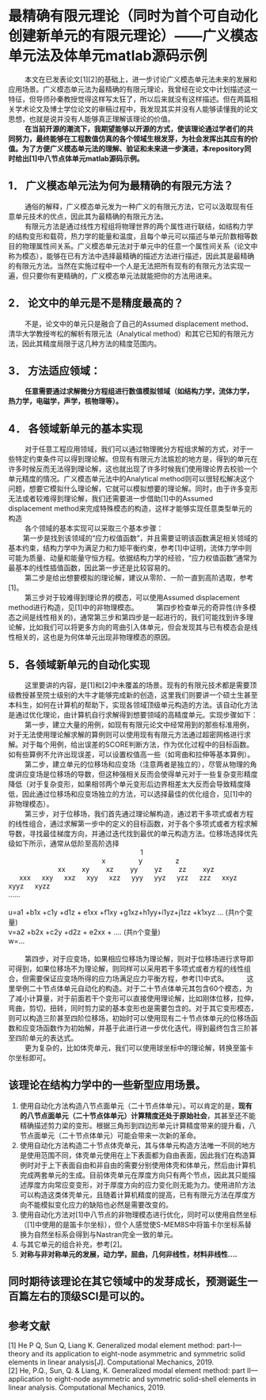 # 最精确有限元理论（同时为首个可自动化创建新单元的有限元理论）——广义模态单元法及体单元matlab源码示例
` ` ` ` ` ` 本文在已发表论文[1][2]的基础上，进一步讨论广义模态单元法未来的发展和应用场景。广义模态单元法为最精确的有限元理论，我曾经在论文中计划描述这一特征，但导师孙秦教授觉得这样写太狂了，所以后来就没有这样描述。但在两篇相关学术论文及博士学位论文的审稿过程中，我发现其实并没有人能够读懂我的论文思想，也就是说并没有人能够真正理解该理论的价值。<br>
` ` ` ` ` ` **在当前开源的潮流下，我期望能够以开源的方式，使该理论通过学者们的共同努力，最终能够在工程数值仿真的各个领域生根发芽，为社会发挥出其应有的价值。为了方便广义模态单元法的理解、验证和未来进一步演进，本repository同时给出[1]中八节点体单元matlab源码示例。**
## 1． 广义模态单元法为何为最精确的有限元方法？
` ` ` ` ` ` 通俗的解释，广义模态单元发为一种广义的有限元方法，它可以汲取现有任意单元技术的优点，因此其为最精确的有限元方法。<br>
` ` ` ` ` ` 有限元方法是通过线性方程组将物理世界的两个属性进行联结，如结构力学的结构变形和载荷，热力学的能量和温度，且每个单元可以描述与单元阶数相等数目的物理属性间关系。广义模态单元法对于单元中的任意一个属性间关系（论文中称为模态），能够在已有方法中选择最精确的描述方法进行描述，因此其是最精确的有限元方法。当然在实施过程中一个人是无法把所有现有的有限元方法实现一遍，但只要你有更精确的，广义模态单元法就能把你的方法用进来。<br>

## 2． 论文中的单元是不是精度最高的？
` ` ` ` ` ` 不是，论文中的单元只是融合了自己的Assumed displacement method、清华大学教授岑松的解析有限元法（Analytical method）和其它已知的有限元方法，因此其精度局限于这几种方法的精度范围内。

## 3． 方法适应领域：
` ` ` ` ` ` **任意需要通过求解微分方程组进行数值模拟领域（如结构力学，流体力学，热力学，电磁学，声学，核物理等）。**
    
## 4． 各领域新单元的基本实现
` ` ` ` ` ` 对于任意工程应用领域，我们可以通过物理微分方程组求解的方式，对于一些特定约束条件可以得到理论解。但现有有限元方法尴尬的地方是，得到的单元在许多时候反而无法得到理论解，这也就出现了许多时候我们使用理论界去校验一个单元精度的情况。广义模态单元法中的Analytical method则可以很轻松解决这个问题，想要它模拟什么理论解，它就可以模拟想要的理论解。同时，由于许多变形无法或者较难得到理论解，我们还需要进一步借助[1]中的Assumed displacement method来完成特殊模态的构造，这样才能够实现任意类型单元的构造<br>
` ` ` ` ` ` 各个领域的基本实现可以采取三个基本步骤：<br>
` ` ` ` ` ` 第一步是找到该领域的“应力权值函数”，并且需要证明该函数满足相关领域的基本约束，结构力学中为满足力和力矩平衡约束，参考[1]中证明，流体力学中则可能为质量、动量和能量守恒方程。依据结构力学的经验，“应力权值函数”通常为最基本的线性插值函数，因此第一步还是比较容易的。<br>
` ` ` ` ` ` 第二步是给出想要模拟的理论解，建议从零阶、一阶一直到高阶选取，参考[1]。<br>
` ` ` ` ` ` 第三步对于较难得到理论界的模态，可以使用Assumed displacement method进行构造，见[1]中的非物理模态。
` ` ` ` ` ` 第四步检查单元的奇异性(许多模态之间是线性相关的)，通常第三步和第四步是一起进行的，我们可能找到许多理论解，比如我们可以将更多方向的弯曲引入体单元，但会发现其与已有模态会是线性相关的，这也是为何体单元出现非物理模态的原因。
## 5．各领域新单元的自动化实现
` ` ` ` ` ` 这里要讲的内容，是[1]和[2]中未覆盖的场景。现有的有限元技术都是需要顶级教授甚至院士级别的大牛才能够完成新的创造，这里我们则要讲一个硕士生甚至本科生，如何在计算机的帮助下，实现各领域顶级单元构造的方法。该自动化方法是通过优化理论，由计算机自行求解得到想要领域的高精度单元。实现步骤如下：<br>
` ` ` ` ` ` 第一步，建立大量的用例，如现有有限元论文中经常用到的那些标准用例，对于无法使用理论解求解的算例则可以使用现有有限元方法通过超密网格进行求解。对于每个用例，给出误差的SCORE判断方法，作为优化过程中的目标函数。如有些算例不允许出现误差，可以设置权值高一些（如弯曲和拉伸等基本算例）。<br>
` ` ` ` ` ` 第二步，建立单元的位移场和应变场（注意两者是独立的），尽管从物理的角度讲应变场是位移场的导数，但这种强相关反而会使得单元对于一些复杂变形精度降低（对于复杂变形，如果相邻两个单元变形后边界相差太大反而会导致精度降低，因此通过位移场和应变场独立的方法，可以选择最佳的优化组合，见[1]中的非物理模态）。<br>
` ` ` ` ` ` 第三步，对于位移场，我们首先通过理论解构造，通过若干多项式或者方程的线性组合，通过求解第一步中的定义的目标函数，对于各个多项式或者方程求解导数，寻找最佳梯度方向，并通过迭代找到最优的单元构造方法。位移场选择优先级如下所示，通常从低阶至高阶选择<br>
` ` ` ` ` ` ` ` ` ` ` ` ` ` ` ` ` ` ` ` ` ` ` ` ` ` ` ` ` ` ` ` ` ` ` ` ` ` ` ` ` ` ` ` ` ` ` ` 1<br>
` ` ` ` ` ` ` ` ` ` ` ` ` ` ` ` ` ` ` ` ` ` ` ` ` ` ` ` ` ` ` ` ` ` x` ` ` ` ` ` ` ` ` ` ` ` y` ` ` ` ` ` ` ` ` ` ` ` z<br>
` ` ` ` ` ` ` ` ` ` ` ` ` ` ` ` ` ` xx` ` ` ` ` ` xy` ` ` ` ` ` xz` ` ` ` ` ` yy` ` ` ` ` ` yz` ` ` ` ` ` zz` ` ` ` ` ` xyz<br>
` ` ` `  xxx` ` ` `  xxy` ` ` `   xxz` ` ` `  xyy` ` ` `  xzz` ` ` `  yyy` ` ` `  yyz` ` ` `  yzz` ` ` `  zzz` ` ` `  xxyz` ` ` `  xyyz` ` ` `  xyzz<br>
……<br>
<br>
u=a1 +b1x +c1y +d1z + e1xx +f1xy +g1xz+h1yy+i1yz+j1zz +k1xyz … (共n个变量)<br>
v=a2 +b2x +c2y +d2z + e2xx + …. (共n个变量)<br>
w=…<br>
<br>
` ` ` ` ` ` 第四步，对于应变场，如果相应位移场为理论解，则对于位移场进行求导即可得到，如果位移场不为理论解，则同样可以采用若干多项式或者方程的线性组合，但需要保证应变场所得的应力场满足应力平衡方程，参考[1]中式8。
` ` ` ` ` ` 这里举例二十节点体单元自动化的构造。对于二十节点体单元其包含60个模态，为了减小计算量，对于前面若干个变形可以直接使用理论解，比如刚体位移，拉伸，弯曲，剪切，扭转，同时剪力梁的基本变形也是需要包含的。对于其它变形模态，则可以构造三阶甚至四阶位移场，初始时可以使用现有二十节点体单元的位移场函数和应变场函数作为初始解，并基于此进行进一步优化迭代，得到最终包含三阶甚至四阶单元的表达式。<br>
` ` ` ` ` ` 更为复杂的，比如体壳单元，我们可以使用球坐标中的理论解，转换至笛卡尔坐标即可。


## 该理论在结构力学中的一些新型应用场景。
1.	使用自动化方法构造八节点面单元（二十节点体单元）。可以肯定的是，**现有的八节点面单元（二十节点体单元）计算精度还处于原始社会**，其甚至还不能精确描述剪力梁的变形。根据三角形到四边形单元计算精度带来的提升看，八节点面单元（二十节点体单元）可能会带来一次新的革命。<br>
2.	使用自动化方法构造二十节点体壳单元，其与体单元构造方法唯一不同的地方是使用范围不同，体壳单元使用在上下表面都为自由表面，因此我们在构造算例时对于上下表面自由和非自由的需要分别使用体壳和体单元，然后由计算机完成两套单元的生成。目前体壳单元在厚度方向只有两个节点，因此其只能描述厚度方向常应变变形，对于厚度方向的应力变化则无能为力。使用进阶方法可以构造这类体壳单元，且随着计算机精度的提高，已有有限元方法在厚度方向不能模拟变化应力的缺陷也必然是需要改变的。<br>
3.	使用自动化方法对[1]中八节点的非物理模态进行优化，同时可以使用自然坐标（[1]中使用的是笛卡尔坐标），但个人感觉使S-MEM8S中将笛卡尔坐标系替换为自然坐标系会得到与Nastran完全一致的单元。<br>
4.  与其它单元的组合补充，参考[2]。<br>
5.  **对称与非对称单元的发展，动力学，屈曲，几何非线性，材料非线性....**<br>
## 同时期待该理论在其它领域中的发芽成长，预测诞生一百篇左右的顶级SCI是可以的。

## 参考文献
[1] He P Q, Sun Q, Liang K. Generalized modal element method: part-I—theory and its application to eight-node asymmetric and symmetric solid elements in linear analysis[J]. Computational Mechanics, 2019.<br>
[2] He, P.Q., Sun, Q. & Liang, K. Generalized modal element method: part II—application to eight-node asymmetric and symmetric solid-shell elements in linear analysis. Computational Mechanics, 2019. 
